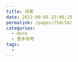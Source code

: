 ```yaml
---
title: 待更
date: 2022-09-05 22:06:25
permalink: /pages/754c54/
categories:
  - more
  - 更多参考
tags:
  - 
---
```

